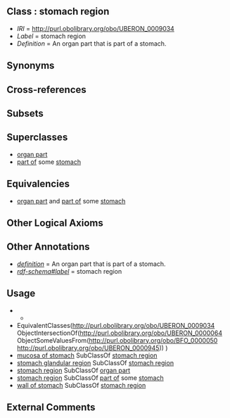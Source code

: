 
## Class : stomach region

 * *IRI* = http://purl.obolibrary.org/obo/UBERON_0009034
 * *Label* = stomach region
 * *Definition* = An organ part that is part of a stomach.

## Synonyms


## Cross-references


## Subsets


## Superclasses

 * [organ part](../../UBERON/64/UBERON_0000064.md)
 * [part of](../../BFO/50/BFO_0000050.md) some [stomach](../../UBERON/45/UBERON_0000945.md)

## Equivalencies

 * [organ part](../../UBERON/64/UBERON_0000064.md) and [part of](../../BFO/50/BFO_0000050.md) some [stomach](../../UBERON/45/UBERON_0000945.md)

## Other Logical Axioms


## Other Annotations

 * *[definition](../../IAO/15/IAO_0000115.md)* = An organ part that is part of a stomach.
 * *[rdf-schema#label](../../el/rdf-schema#label.md)* = stomach region

## Usage

 * -
 * EquivalentClasses(<http://purl.obolibrary.org/obo/UBERON_0009034> ObjectIntersectionOf(<http://purl.obolibrary.org/obo/UBERON_0000064> ObjectSomeValuesFrom(<http://purl.obolibrary.org/obo/BFO_0000050> <http://purl.obolibrary.org/obo/UBERON_0000945>)) )
 * [mucosa of stomach](../../UBERON/99/UBERON_0001199.md) SubClassOf [stomach region](../../UBERON/34/UBERON_0009034.md)
 * [stomach glandular region](../../UBERON/53/UBERON_0011953.md) SubClassOf [stomach region](../../UBERON/34/UBERON_0009034.md)
 * [stomach region](../../UBERON/34/UBERON_0009034.md) SubClassOf [organ part](../../UBERON/64/UBERON_0000064.md)
 * [stomach region](../../UBERON/34/UBERON_0009034.md) SubClassOf [part of](../../BFO/50/BFO_0000050.md) some [stomach](../../UBERON/45/UBERON_0000945.md)
 * [wall of stomach](../../UBERON/67/UBERON_0001167.md) SubClassOf [stomach region](../../UBERON/34/UBERON_0009034.md)

## External Comments

